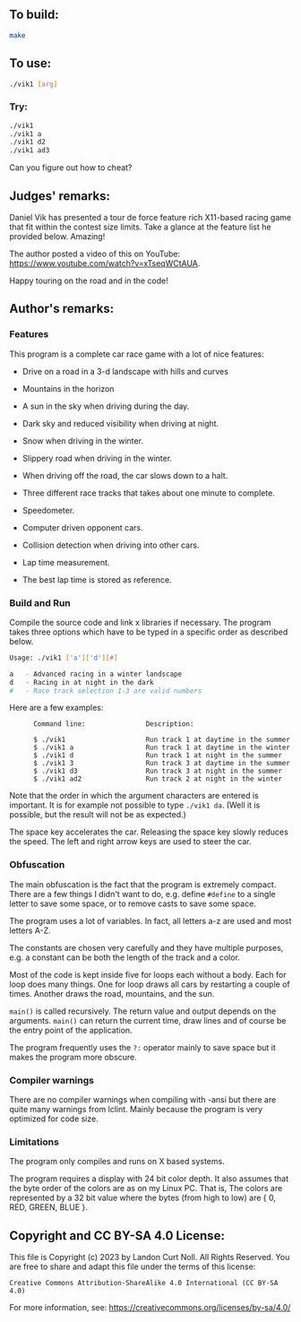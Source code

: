## To build:

```sh
make
```


## To use:

```sh
./vik1 [arg]
```


### Try:

```sh
./vik1
./vik1 a
./vik1 d2
./vik1 ad3
```

Can you figure out how to cheat?


## Judges' remarks:

Daniel Vik has presented a tour de force feature rich X11-based
racing game that fit within the contest size limits. Take a
glance at the feature list he provided below. Amazing!

The author posted a video of this on YouTube:
<https://www.youtube.com/watch?v=xTseqWCtAUA>.

Happy touring on the road and in the code!


## Author's remarks:

### Features

This program is a complete car race game with a lot of nice features:

*  Drive on a road in a 3-d landscape with hills and curves

*  Mountains in the horizon

*  A sun in the sky when driving during the day.

*  Dark sky and reduced visibility when driving at night.

*  Snow when driving in the winter.

*  Slippery road when driving in the winter.

*  When driving off the road, the car slows down to a halt.

*  Three different race tracks that takes about one minute to complete.

*  Speedometer.

*  Computer driven opponent cars.

*  Collision detection when driving into other cars.

*  Lap time measurement.

*  The best lap time is stored as reference.

### Build and Run

Compile the source code and link x libraries if necessary.
The program takes three options which have to be typed in a specific
order as described below.

```sh
Usage: ./vik1 ['a']['d'][#]

a   - Advanced racing in a winter landscape
d   - Racing in at night in the dark
#   - Race track selection 1-3 are valid numbers
```

Here are a few examples:

```
      Command line:               Description:

      $ ./vik1                    Run track 1 at daytime in the summer
      $ ./vik1 a                  Run track 1 at daytime in the winter
      $ ./vik1 d                  Run track 1 at night in the summer
      $ ./vik1 3                  Run track 3 at daytime in the summer
      $ ./vik1 d3                 Run track 3 at night in the summer
      $ ./vik1 ad2                Run track 2 at night in the winter
```

Note that the order in which the argument characters are entered is
important. It is for example not possible to type `./vik1 da`. (Well it is
possible, but the result will not be as expected.)

The space key accelerates the car. Releasing the space key slowly
reduces the speed. The left and right arrow keys are used to steer the
car.

### Obfuscation

The main obfuscation is the fact that the program is extremely compact.
There are a few things I didn't want to do, e.g. define `#define` to a
single letter to save some space, or to remove casts to save some space.

The program uses a lot of variables. In fact, all letters a-z are used
and most letters A-Z.

The constants are chosen very carefully and they have multiple purposes,
e.g. a constant can be both the length of the track and a color.

Most of the code is kept inside five for loops each without a body. Each for
loop does many things. One for loop draws all cars by restarting a
couple of times. Another draws the road, mountains, and the sun.

`main()` is called recursively. The return value and output depends on the
arguments. `main()` can return the current time, draw lines and of course be
the entry point of the application.

The program frequently uses the `?:` operator mainly to save space but it
makes the program more obscure.

### Compiler warnings

There are no compiler warnings when compiling with -ansi but there are
quite many warnings from lclint. Mainly because the program is very
optimized for code size.

### Limitations

The program only compiles and runs on X based systems.

The program requires a display with 24 bit color depth. It also assumes
that the byte order of the colors are as on my Linux PC. That is, The
colors are represented by a 32 bit value where the bytes (from high to
low) are { 0, RED, GREEN, BLUE }.


## Copyright and CC BY-SA 4.0 License:

This file is Copyright (c) 2023 by Landon Curt Noll.  All Rights Reserved.
You are free to share and adapt this file under the terms of this license:

    Creative Commons Attribution-ShareAlike 4.0 International (CC BY-SA 4.0)

For more information, see: https://creativecommons.org/licenses/by-sa/4.0/

